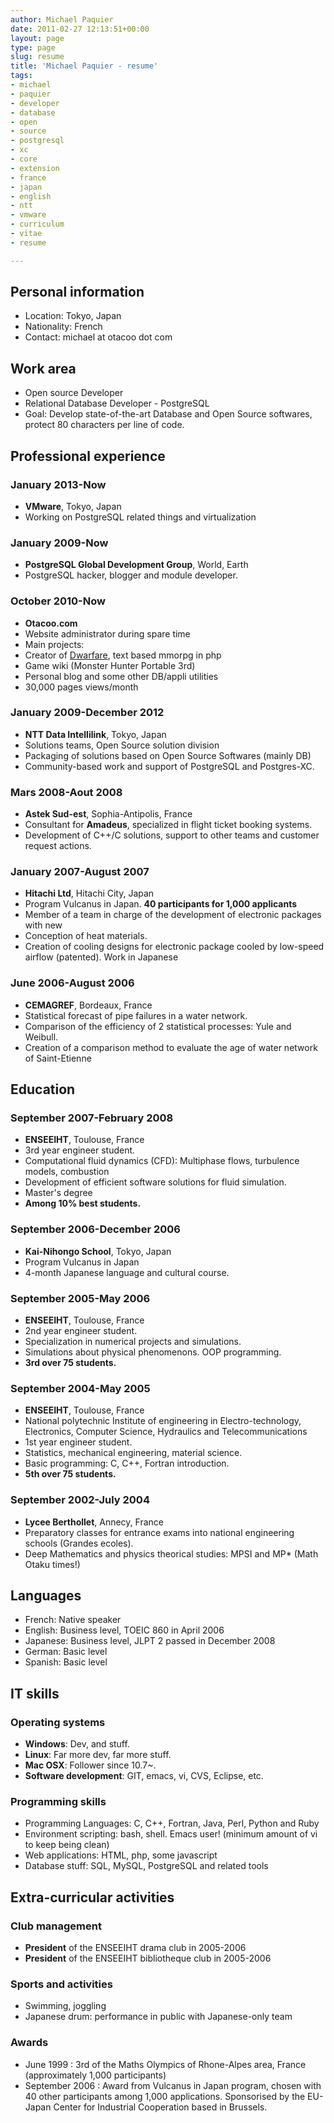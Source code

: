 ```yaml
---
author: Michael Paquier
date: 2011-02-27 12:13:51+00:00
layout: page
type: page
slug: resume
title: 'Michael Paquier - resume'
tags:
- michael
- paquier
- developer
- database
- open
- source
- postgresql
- xc
- core
- extension
- france
- japan
- english
- ntt
- vmware
- curriculum
- vitae
- resume

---
```


Personal information
--------------------

  * Location: Tokyo, Japan
  * Nationality: French
  * Contact: michael at otacoo dot com

Work area
---------

  * Open source Developer
  * Relational Database Developer - PostgreSQL
  * Goal: Develop state-of-the-art Database and Open Source softwares,
protect 80 characters per line of code.

Professional experience
-----------------------

### January 2013-Now

  * **VMware**, Tokyo, Japan
  * Working on PostgreSQL related things and virtualization

### January 2009-Now

  * **PostgreSQL Global Development Group**, World, Earth
  * PostgreSQL hacker, blogger and module developer.

### October 2010-Now

  * **Otacoo.com**
  * Website administrator during spare time
  * Main projects:
   * Creator of [Dwarfare](http://dwarfare.otacoo.com), text based mmorpg
in php
   * Game wiki (Monster Hunter Portable 3rd)
   * Personal blog and some other DB/appli utilities
   * 30,000 pages views/month

### January 2009-December 2012

  * **NTT Data Intellilink**, Tokyo, Japan
  * Solutions teams, Open Source solution division
  * Packaging of solutions based on Open Source Softwares (mainly DB)
  * Community-based work and support of PostgreSQL and Postgres-XC.

### Mars 2008-Aout 2008

  * **Astek Sud-est**, Sophia-Antipolis, France
  * Consultant for **Amadeus**, specialized in flight ticket booking
systems.
  * Development of C++/C solutions, support to other teams and customer
request actions.

### January 2007-August 2007

  * **Hitachi Ltd**, Hitachi City, Japan
  * Program Vulcanus in Japan. **40 participants for 1,000 applicants**
  * Member of a team in charge of the development of electronic packages
with new
  * Conception of heat materials.
  * Creation of cooling designs for electronic package cooled by low-speed
airflow (patented). Work in Japanese

### June 2006-August 2006

  * **CEMAGREF**, Bordeaux, France
  * Statistical forecast of pipe failures in a water network.
  * Comparison of the efficiency of 2 statistical processes: Yule and Weibull.
  * Creation of a comparison method to evaluate the age of water network of
Saint-Etienne

Education
---------

### September 2007-February 2008

  * **ENSEEIHT**, Toulouse, France
  * 3rd year engineer student.
  * Computational fluid dynamics (CFD): Multiphase flows, turbulence models,
combustion
  * Development of efficient software solutions for fluid simulation.
  * Master's degree
  * **Among 10% best students.**

### September 2006-December 2006

  * **Kai-Nihongo School**, Tokyo, Japan
  * Program Vulcanus in Japan
  * 4-month Japanese language and cultural course.

### September 2005-May 2006

  * **ENSEEIHT**, Toulouse, France
  * 2nd year engineer student.
  * Specialization in numerical projects and simulations.
  * Simulations about physical phenomenons. OOP programming.
  * **3rd over 75 students.**

### September 2004-May 2005

  * **ENSEEIHT**, Toulouse, France
  * National polytechnic Institute of engineering in Electro-technology,
Electronics, Computer Science, Hydraulics and Telecommunications
  * 1st year engineer student.
  * Statistics, mechanical engineering, material science.
  * Basic programming: C, C++, Fortran introduction.
  * **5th over 75 students.**

### September 2002-July 2004

  * **Lycee Berthollet**, Annecy, France
  * Preparatory classes for entrance exams into national engineering
schools (Grandes ecoles).
  * Deep Mathematics and physics theorical studies: MPSI and MP* (Math
Otaku times!)

Languages
---------

  * French: Native speaker
  * English: Business level, TOEIC 860 in April 2006
  * Japanese: Business level, JLPT 2 passed in December 2008
  * German: Basic level
  * Spanish: Basic level

IT skills
---------

### Operating systems

  * **Windows**: Dev, and stuff.
  * **Linux**: Far more dev, far more stuff.
  * **Mac OSX**: Follower since 10.7~.
  * **Software development**: GIT, emacs, vi, CVS, Eclipse, etc.

### Programming skills

  * Programming Languages: C, C++, Fortran, Java, Perl, Python and Ruby
  * Environment scripting: bash, shell. Emacs user! (minimum amount of vi
to keep being clean)
  * Web applications: HTML, php, some javascript
  * Database stuff: SQL, MySQL, PostgreSQL and related tools

Extra-curricular activities
---------------------------

### Club management

  * **President** of the ENSEEIHT drama club in 2005-2006
  * **President** of the ENSEEIHT bibliotheque club in 2005-2006

### Sports and activities

  * Swimming, joggling
  * Japanese drum: performance in public with Japanese-only team

### Awards

  * June 1999 : 3rd of the Maths Olympics of Rhone-Alpes area, France
(approximately 1,000 participants)
  * September 2006 : Award from Vulcanus in Japan program, chosen with
40 other participants among 1,000 applications. Sponsorised by the EU-Japan
Center for Industrial Cooperation based in Brussels.

